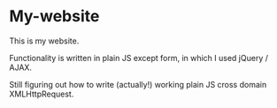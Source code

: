# My-website

This is my website.

Functionality is written in plain JS except form, in which I used jQuery / AJAX.

Still figuring out how to write (actually!) working plain JS cross domain XMLHttpRequest.